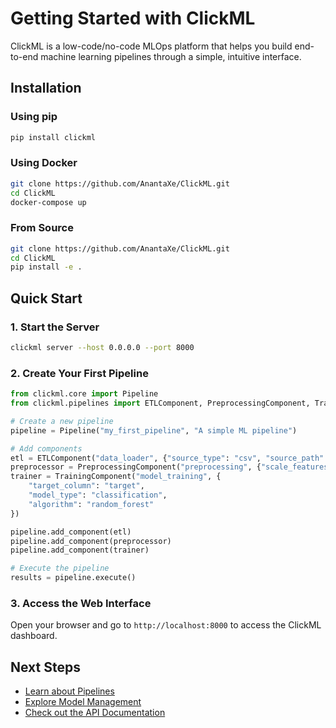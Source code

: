 # Getting Started with ClickML

ClickML is a low-code/no-code MLOps platform that helps you build end-to-end machine learning pipelines through a simple, intuitive interface.

## Installation

### Using pip

```bash
pip install clickml
```

### Using Docker

```bash
git clone https://github.com/AnantaXe/ClickML.git
cd ClickML
docker-compose up
```

### From Source

```bash
git clone https://github.com/AnantaXe/ClickML.git
cd ClickML
pip install -e .
```

## Quick Start

### 1. Start the Server

```bash
clickml server --host 0.0.0.0 --port 8000
```

### 2. Create Your First Pipeline

```python
from clickml.core import Pipeline
from clickml.pipelines import ETLComponent, PreprocessingComponent, TrainingComponent

# Create a new pipeline
pipeline = Pipeline("my_first_pipeline", "A simple ML pipeline")

# Add components
etl = ETLComponent("data_loader", {"source_type": "csv", "source_path": "data.csv"})
preprocessor = PreprocessingComponent("preprocessing", {"scale_features": True})
trainer = TrainingComponent("model_training", {
    "target_column": "target",
    "model_type": "classification",
    "algorithm": "random_forest"
})

pipeline.add_component(etl)
pipeline.add_component(preprocessor)
pipeline.add_component(trainer)

# Execute the pipeline
results = pipeline.execute()
```

### 3. Access the Web Interface

Open your browser and go to `http://localhost:8000` to access the ClickML dashboard.

## Next Steps

- [Learn about Pipelines](pipelines.md)
- [Explore Model Management](models.md)
- [Check out the API Documentation](../api/rest-api.md)